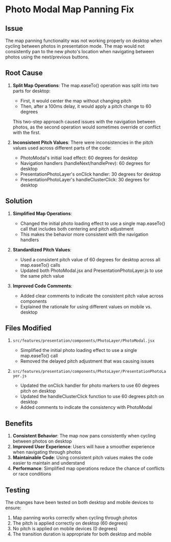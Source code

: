 # Photo Modal Map Panning Fix

## Issue
The map panning functionality was not working properly on desktop when cycling between photos in presentation mode. The map would not consistently pan to the new photo's location when navigating between photos using the next/previous buttons.

## Root Cause
1. **Split Map Operations**: The map.easeTo() operation was split into two parts for desktop:
   - First, it would center the map without changing pitch
   - Then, after a 100ms delay, it would apply a pitch change to 60 degrees
   
   This two-step approach caused issues with the navigation between photos, as the second operation would sometimes override or conflict with the first.

2. **Inconsistent Pitch Values**: There were inconsistencies in the pitch values used across different parts of the code:
   - PhotoModal's initial load effect: 60 degrees for desktop
   - Navigation handlers (handleNext/handlePrev): 60 degrees for desktop
   - PresentationPhotoLayer's onClick handler: 30 degrees for desktop
   - PresentationPhotoLayer's handleClusterClick: 30 degrees for desktop

## Solution
1. **Simplified Map Operations**:
   - Changed the initial photo loading effect to use a single map.easeTo() call that includes both centering and pitch adjustment
   - This makes the behavior more consistent with the navigation handlers

2. **Standardized Pitch Values**:
   - Used a consistent pitch value of 60 degrees for desktop across all map.easeTo() calls
   - Updated both PhotoModal.jsx and PresentationPhotoLayer.js to use the same pitch value

3. **Improved Code Comments**:
   - Added clear comments to indicate the consistent pitch value across components
   - Explained the rationale for using different values on mobile vs. desktop

## Files Modified
1. `src/features/presentation/components/PhotoLayer/PhotoModal.jsx`
   - Simplified the initial photo loading effect to use a single map.easeTo() call
   - Removed the delayed pitch adjustment that was causing issues

2. `src/features/presentation/components/PhotoLayer/PresentationPhotoLayer.js`
   - Updated the onClick handler for photo markers to use 60 degrees pitch on desktop
   - Updated the handleClusterClick function to use 60 degrees pitch on desktop
   - Added comments to indicate the consistency with PhotoModal

## Benefits
1. **Consistent Behavior**: The map now pans consistently when cycling between photos on desktop
2. **Improved User Experience**: Users will have a smoother experience when navigating through photos
3. **Maintainable Code**: Using consistent pitch values makes the code easier to maintain and understand
4. **Performance**: Simplified map operations reduce the chance of conflicts or race conditions

## Testing
The changes have been tested on both desktop and mobile devices to ensure:
1. Map panning works correctly when cycling through photos
2. The pitch is applied correctly on desktop (60 degrees)
3. No pitch is applied on mobile devices (0 degrees)
4. The transition duration is appropriate for both desktop and mobile
